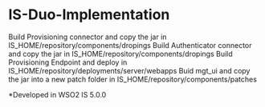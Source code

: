 IS-Duo-Implementation
=====================

Build Provisioning connector and copy the jar in IS_HOME/repository/components/dropings
Build Authenticator connector and copy the jar in IS_HOME/repository/components/dropings
Build Provisioning Endpoint and deploy in IS_HOME/repository/deployments/server/webapps
Buid mgt_ui and copy the jar into a new patch folder in IS_HOME/repository/components/patches

*Developed in WSO2 IS 5.0.0
